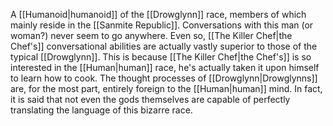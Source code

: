 A <span class="races">[[Humanoid|humanoid]]</span> of the <span class="races">[[Drowglynn]]</span> race, members of which mainly reside in the <span class="political-bodies-places">[[Sanmite Republic]]</span>.
Conversations with this man (or woman?) never seem to go anywhere.
Even so, <span class="people">[[The Killer Chef|the Chef's]]</span> conversational abilities are actually vastly superior to those of the typical <span class="races">[[Drowglynn]]</span>.  This is because <span class="people">[[The Killer Chef|the Chef's]]</span> is so interested in the <span class="races">[[Human|human]]</span> race, he's actually taken it upon himself to learn how to cook.
The thought processes of <span class="races">[[Drowglynn|Drowglynns]]</span> are, for the most part, entirely foreign to the <span class="races">[[Human|human]]</span> mind.  In fact, it is said that not even the gods themselves are capable of perfectly translating the language of this bizarre race.